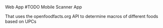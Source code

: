 Web App 
#TODO Mobile Scanner App

That uses the openfoodfacts.org API to determine macros of different foods based on UPCs
